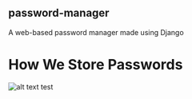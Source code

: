 ## password-manager
 A web-based password manager made using Django
 # How We Store Passwords
 ![alt text](https://i.hizliresim.com/53KiNM.png)
 test
